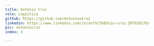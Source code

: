 ```yaml
---
title: António Cruz
role: Logística
github: https://github.com/AntoniooCruz
linkedin: https://www.linkedin.com/in/ant%C3%B3nio-cruz-297928170/
pic: antoniocruz 
index: 3

---
```

